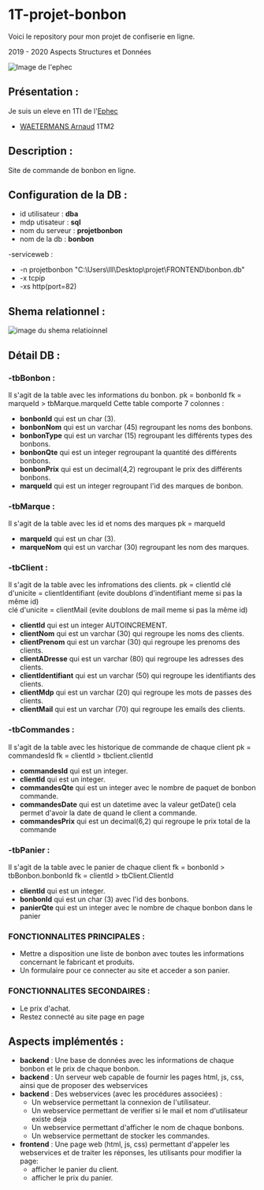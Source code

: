 # 1T-projet-bonbon
Voici le repository pour mon projet de confiserie en ligne.

2019 - 2020 Aspects Structures et Données

 ![Image de l'ephec](https://i.imgur.com/k1pB47i.png?1)
## Présentation :  
Je suis un eleve en 1TI de l'[Ephec](https://www.ephec.be/)
* [WAETERMANS Arnaud](https://github.com/ArnaudW29) 1TM2
## Description :
Site de commande de bonbon en ligne.
## Configuration de la DB : 
* id utilisateur : **dba**
* mdp utisateur  : **sql**
* nom du serveur : **projetbonbon**
* nom de la db   : **bonbon**  

-serviceweb :
* -n projetbonbon "C:\Users\lll\Desktop\projet\FRONTEND\bonbon.db"
* -x tcpip
* -xs http(port=82)
## Shema relationnel :
![image du shema relatioinnel](https://i.imgur.com/YX45rDH.png)
## Détail DB : 
### -tbBonbon :
Il s'agit de la table avec les informations du bonbon.
pk = bonbonId
fk = marqueId > tbMarque.marqueId
Cette table comporte 7 colonnes :
* **bonbonId** qui est un char (3).
* **bonbonNom** qui est un varchar (45) regroupant les noms des bonbons.
* **bonbonType** qui est un varchar (15) regroupant les différents types des bonbons.
* **bonbonQte** qui est un integer regroupant la quantité des différents bonbons.
* **bonbonPrix** qui est un decimal(4,2) regroupant le prix des différents bonbons.
* **marqueId** qui est un integer regroupant l'id des marques de bonbon.
### -tbMarque : 
Il s'agit de la table avec les id et noms des marques
pk = marqueId
* **marqueId** qui est un char (3).
* **marqueNom** qui est un varchar (30) regroupant les nom des marques.
### -tbClient :
 Il s'agit de la table avec les infromations des clients.
 pk = clientId 
 clé d'unicite = clientIdentifiant (evite doublons d'indentifiant meme si pas la même id)  
 clé d'unicite = clientMail (evite doublons de mail meme si pas la même id)  
 * **clientId** qui est un integer AUTOINCREMENT. 
 * **clientNom** qui est un varchar (30) qui regroupe les noms des clients.
 * **clientPrenom** qui est un varchar (30) qui regroupe les prenoms des clients.
 * **clientADresse** qui est un varchar (80) qui regroupe les adresses des clients.
 * **clientIdentifiant** qui est un varchar (50) qui regroupe les identifiants des clients.
 * **clientMdp** qui est un varchar (20) qui regroupe les mots de passes des clients.
 * **clientMail** qui est un varchar (70) qui regroupe les emails des clients.
 ### -tbCommandes : 
 Il s'agit de la table avec les historique de commande de chaque client
 pk = commandesId
 fk = clientId > tbclient.clientId
 * **commandesId** qui est un integer.
 * **clientId** qui est un integer.
 * **commandesQte** qui est un integer avec le nombre de paquet de bonbon commande.
 * **commandesDate** qui est un datetime avec la valeur getDate() cela permet d'avoir la date de quand le client a commande.
 * **commandesPrix** qui est un decimal(6,2) qui regroupe le prix total de la commande
 ### -tbPanier : 
 Il s'agit de la table avec le panier de chaque client
 fk = bonbonId > tbBonbon.bonbonId
 fk = clientId > tbClient.ClientId
 * **clientId** qui est un integer.
 * **bonbonId** qui est un char (3) avec l'id des bonbons.
 * **panierQte** qui est un integer avec le nombre de chaque bonbon dans le panier


### FONCTIONNALITES PRINCIPALES : 
* Mettre a disposition une liste de bonbon avec toutes les informations concernant le fabricant et produits.
* Un formulaire pour ce connecter au site et acceder a son panier.
### FONCTIONNALITES SECONDAIRES : 
* Le prix d'achat.
* Restez connecté au site page en page 
## Aspects implémentés :
* **backend** : Une base de données avec les informations de chaque bonbon et le prix de chaque bonbon.
* **backend** : Un serveur web capable de fournir les pages html, js, css, ainsi que de proposer des webservices
* **backend** : Des webservices (avec les procédures associées) :
	* Un webservice permettant la connexion de l'utilisateur.
	* Un webservice permettant de verifier si le mail et nom d'utilisateur existe deja
	* Un webservice permettant d'afficher le nom de chaque bonbons.
	* Un webservice permettant de stocker les commandes.
* **frontend** : Une page web (html, js, css) permettant d'appeler les webservices et de traiter les réponses, les utilisants pour modifier la page: 	
	* afficher le panier du client.
	* afficher le prix du panier.
